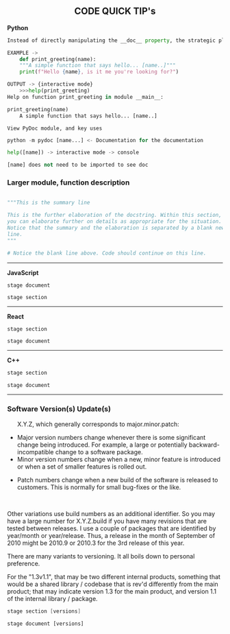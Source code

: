 <h2 align="center">
    <strong>CODE QUICK TIP's</strong>
</h2>

<p> 								
<strong>Python</strong>
</p>

```python
Instead of directly manipulating the __doc__ property, the strategic placement of the string literal directly below the object will automatically set the __doc__ value:

EXAMPLE ->
    def print_greeting(name):
    """A simple function that says hello... [name..]"""
    print(f"Hello {name}, is it me you're looking for?")

OUTPUT -> {interactive mode}
    >>>help(print_greeting)
Help on function print_greeting in module __main__:

print_greeting(name)
    A simple function that says hello... [name..]
```

```console
View PyDoc module, and key uses
```

```python
python -m pydoc [name...] <- Documentation for the documentation

help([name]) -> interactive mode -> console

[name] does not need to be imported to see doc
```

<h3>Larger module, function description</h3>

```python

"""This is the summary line

This is the further elaboration of the docstring. Within this section,
you can elaborate further on details as appropriate for the situation.
Notice that the summary and the elaboration is separated by a blank new
line.
"""

# Notice the blank line above. Code should continue on this line.

```

<hr>

<p>
<strong>JavaScript</strong>
</p>

```console
stage document
```

```javascript
stage section
```


<hr>
<p>

<strong>React</strong>

</p>

```react
stage section
```

```console
stage document
```

<hr>
<p>

<strong>C++</strong>

</p>

```c++
stage section
```

```console
stage document
```

<hr>
<h3>
<strong>Software Version(s) Update(s)</strong>
</h3>
<p>
<div>
    <ul id="first_set">
    <p>
        X.Y.Z, which generally corresponds to major.minor.patch:
    </p>
       <li class="item"> Major version numbers change whenever there is some significant change being introduced. For example, a large or potentially backward-incompatible change to a software package. </li>
       <li class="item"> Minor version numbers change when a new, minor feature is introduced or when a set of smaller features is rolled out. </li>
    </ul>
    <ul id="second_Set">
        <li class="item">Patch numbers change when a new build of the software is released to customers. This is normally for small bug-fixes or the like. </li></ul>
       <br><p>Other variations use build numbers as an additional identifier. So you may have a large number for X.Y.Z.build if you have many revisions that are tested between releases. I use a couple of packages that are identified by year/month or year/release. Thus, a release in the month of September of 2010 might be 2010.9 or 2010.3 for the 3rd release of this year.

There are many variants to versioning. It all boils down to personal preference.

For the "1.3v1.1", that may be two different internal products, something that would be a shared library / codebase that is rev'd differently from the main product; that may indicate version 1.3 for the main product, and version 1.1 of the internal library / package.</p>
</div>
</p>

```c++
stage section [versions]
```

```console
stage document [versions]
```
